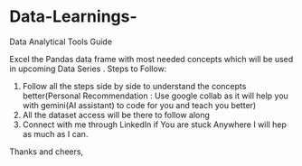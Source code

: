 # Data-Learnings-
Data Analytical Tools Guide 

Excel the Pandas data frame with most needed concepts which will be used in upcoming Data Series . 
Steps to Follow:
1. Follow all the steps side by side to understand the concepts better(Personal Recommendation : Use google collab as it will help you with gemini(AI assistant) to code for you and teach you better)
2. All the dataset access will be there to follow along
3. Connect with me through LinkedIn if You are stuck Anywhere I will hep as much as I can.

Thanks and cheers, 
